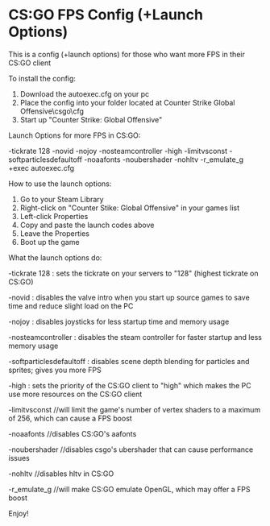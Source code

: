 # CS:GO FPS Config (+Launch Options)

This is a config (+launch options) for those who want more FPS in their CS:GO client

To install the config:
1. Download the autoexec.cfg on your pc
2. Place the config into your folder located at Counter Strike Global Offensive\csgo\cfg
3. Start up "Counter Strike: Global Offensive"

Launch Options for more FPS in CS:GO:

-tickrate 128 -novid -nojoy -nosteamcontroller -high -limitvsconst -softparticlesdefaultoff -noaafonts -noubershader -nohltv -r_emulate_g +exec autoexec.cfg

How to use the launch options:
1. Go to your Steam Library
2. Right-click on "Counter Stike: Global Offensive" in your games list
3. Left-click Properties
4. Copy and paste the launch codes above
5. Leave the Properties
6. Boot up the game

What the launch options do:

-tickrate 128 : sets the tickrate on your servers to "128" (highest tickrate on CS:GO)

-novid : disables the valve intro when you start up source games to save time and reduce slight load on the PC

-nojoy : disables joysticks for less startup time and memory usage

-nosteamcontroller : disables the steam controller for faster startup and less memory usage

-softparticlesdefaultoff : disables scene depth blending for particles and sprites; gives you more FPS

-high : sets the priority of the CS:GO client to "high" which makes the PC use more resources on the CS:GO client

-limitvsconst //will limit the game's number of vertex shaders to a maximum of 256, which can cause a FPS boost

-noaafonts //disables CS:GO's aafonts

-noubershader //disables csgo's ubershader that can cause performance issues

-nohltv //disables hltv in CS:GO

-r_emulate_g //will make CS:GO emulate OpenGL, which may offer a FPS boost

Enjoy!
